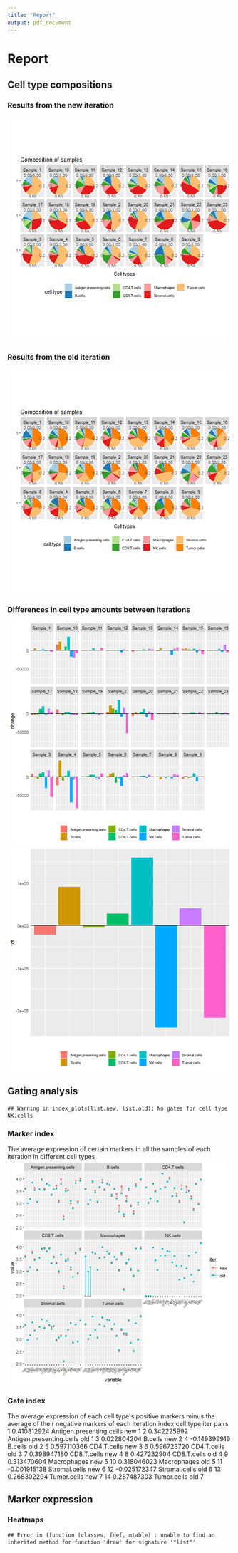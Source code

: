 ```yaml
---
title: "Report"
output: pdf_document
---
```




# Report



## Cell type compositions



### Results from the new iteration 
![plot of chunk unnamed-chunk-5](figure/unnamed-chunk-5-1.png)

### Results from the old iteration 
![plot of chunk unnamed-chunk-5](figure/unnamed-chunk-5-2.png)

### Differences in cell type amounts between iterations 
![plot of chunk unnamed-chunk-5](figure/unnamed-chunk-5-3.png)![plot of chunk unnamed-chunk-5](figure/unnamed-chunk-5-4.png)

## Gating analysis


```
## Warning in index_plots(list.new, list.old): No gates for cell type NK.cells
```


### Marker index 

 The average expression of certain markers in all the samples of each iteration in different cell types![plot of chunk unnamed-chunk-6](figure/unnamed-chunk-6-1.png)
### Gate index 

 The average expression of each cell type's positive markers minus the average of their negative markers of each iteration          index                cell.type iter pairs
1   0.410812924 Antigen.presenting.cells  new     1
2   0.342225992 Antigen.presenting.cells  old     1
3   0.022804204                  B.cells  new     2
4  -0.149399919                  B.cells  old     2
5   0.597110366              CD4.T.cells  new     3
6   0.596723720              CD4.T.cells  old     3
7   0.398947180              CD8.T.cells  new     4
8   0.427232904              CD8.T.cells  old     4
9   0.313470604              Macrophages  new     5
10  0.318046023              Macrophages  old     5
11 -0.001915138            Stromal.cells  new     6
12 -0.025172347            Stromal.cells  old     6
13  0.268302294              Tumor.cells  new     7
14  0.287487303              Tumor.cells  old     7

## Marker expression

### Heatmaps


```
## Error in (function (classes, fdef, mtable) : unable to find an inherited method for function 'draw' for signature '"list"'
```

